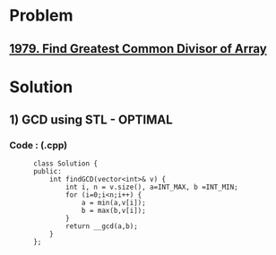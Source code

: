 # Problem

## [1979. Find Greatest Common Divisor of Array](https://leetcode.com/problems/find-greatest-common-divisor-of-array/)


# Solution 

## 1) GCD using STL - OPTIMAL

      
      
      
   ### Code : (.cpp)
    
          class Solution {
          public:
              int findGCD(vector<int>& v) {
                  int i, n = v.size(), a=INT_MAX, b =INT_MIN;
                  for (i=0;i<n;i++) {
                      a = min(a,v[i]);
                      b = max(b,v[i]);
                  }
                  return __gcd(a,b);
              }
          };
          


   
            
   
